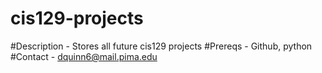 # cis129-projects

#Description - Stores all future cis129 projects
#Prereqs - Github, python
#Contact - dquinn6@mail.pima.edu
